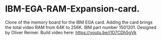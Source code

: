 # IBM-EGA-RAM-Expansion-card. 
Clone of the memory board for the IBM EGA card.
Adding the card brings the total video RAM from 64K to 256K.
IBM part number 1501201. 
Designed by Oliver Reimer. 
Build video here: https://youtu.be/i1D7CDh5gVk
